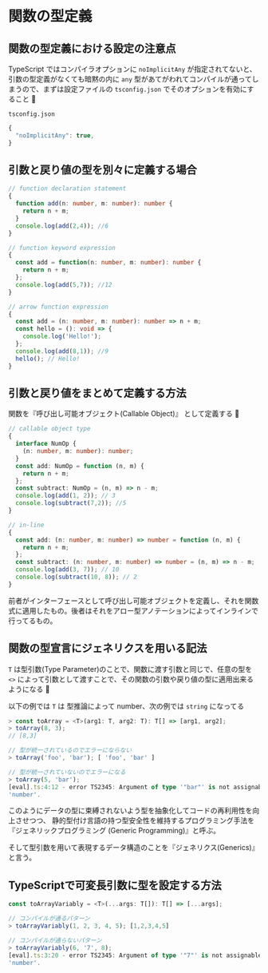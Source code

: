 # 関数の型定義

## 関数の型定義における設定の注意点

TypeScript ではコンパイラオプションに `noImplicitAny` が指定されてないと、引数の型定義がなくても暗黙の内に `any` 型があてがわれてコンパイルが通ってしまうので、まずは設定ファイルの `tsconfig.json` でそのオプションを有効にすること :memo:

`tsconfig.json`

```ts
{
  "noImplicitAny": true,
}
```

## 引数と戻り値の型を別々に定義する場合

```ts
// function declaration statement
{
  function add(n: number, m: number): number {
    return n + m;
  }
  console.log(add(2,4)); //6
}

// function keyword expression
{
  const add = function(n: number, m: number): number {
    return n + m;
  };
  console.log(add(5,7)); //12
}

// arrow function expression
{
  const add = (n: number, m: number): number => n + m;
  const hello = (): void => {
    console.log('Hello!');
  };
  console.log(add(8,1)); //9
  hello(); // Hello!
}
```

## 引数と戻り値をまとめて定義する方法

関数を『呼び出し可能オブジェクト(Callable Object)』 として定義する :memo:

```ts
// callable object type
{
  interface NumOp {
    (n: number, m: number): number;
  }
  const add: NumOp = function (n, m) {
    return n + m;
  };
  const subtract: NumOp = (n, m) => n - m;
  console.log(add(1, 2)); // 3
  console.log(subtract(7,2)); //5
}

// in-line
{
  const add: (n: number, m: number) => number = function (n, m) {
    return n + m;
  };
  const subtract: (n: number, m: number) => number = (n, m) => n - m;
  console.log(add(3, 7)); // 10
  console.log(subtract(10, 8)); // 2
}
```

前者がインターフェースとして呼び出し可能オブジェクトを定義し、それを関数式に適用したもの。後者はそれをアロー型アノテーションによってインラインで行ってるもの。

## 関数の型宣言にジェネリクスを用いる記法

`T` は型引数(Type Parameter)のことで、関数に渡す引数と同じで、任意の型を `<>` によって引数として渡すことで、その関数の引数や戻り値の型に適用出来るようになる :memo:

以下の例では `T` は 型推論によって number、次の例では `string` になってる

```ts
> const toArray = <T>(arg1: T, arg2: T): T[] => [arg1, arg2];
> toArray(8, 3);
// [8,3]

// 型が統一されているのでエラーにならない
> toArray('foo', 'bar'); [ 'foo', 'bar' ]

// 型が統一されていないのでエラーになる
> toArray(5, 'bar');
[eval].ts:4:12 - error TS2345: Argument of type '"bar"' is not assignable to parameter of type
'number'.
```

このようにデータの型に束縛されないよう型を抽象化してコードの再利用性を向上させつつ、 静的型付け言語の持つ型安全性を維持するプログラミング手法を『ジェネリックプログラミング
(Generic Programming)』と呼ぶ。

そして型引数を用いて表現するデータ構造のことを『ジェネリクス(Generics)』と言う。

## TypeScriptで可変長引数に型を設定する方法

```ts
const toArrayVariably = <T>(...args: T[]): T[] => [...args];

// コンパイルが通るパターン
> toArrayVariably(1, 2, 3, 4, 5); [1,2,3,4,5]

// コンパイルが通らないパターン
> toArrayVariably(6, '7', 8);
[eval].ts:3:20 - error TS2345: Argument of type '"7"' is not assignable to parameter of type
'number'.
```
